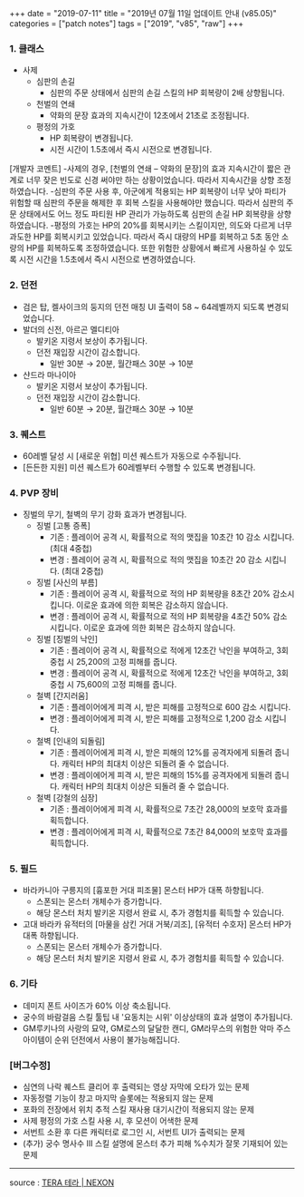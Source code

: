 +++
date = "2019-07-11"
title = "2019년 07월 11일 업데이트 안내 (v85.05)"
categories = ["patch notes"]
tags = ["2019", "v85", "raw"]
+++

### 1. 클래스
- 사제
  - 심판의 손길
    - 심판의 주문 상태에서 심판의 손길 스킬의 HP 회복량이 2배 상향됩니다.
  - 천벌의 연쇄
    - 약화의 문장 효과의 지속시간이 12초에서 21초로 조정됩니다.
  - 평정의 가호
    - HP 회복량이 변경됩니다.
    - 시전 시간이 1.5초에서 즉시 시전으로 변경됩니다.

[개발자 코멘트]
-사제의 경우, [천벌의 연쇄 – 약화의 문장]의 효과 지속시간이 짧은 관계로 너무 잦은 빈도로 신경 써야만 하는 상황이었습니다. 따라서 지속시간을 상향 조정하였습니다.
-심판의 주문 사용 후, 아군에게 적용되는 HP 회복량이 너무 낮아 파티가 위험할 때 심판의 주문을 해제한 후 회복 스킬을 사용해야만 했습니다. 따라서 심판의 주문 상태에서도 어느 정도 파티원 HP 관리가 가능하도록 심판의 손길 HP 회복량을 상향하였습니다.
-평정의 가호는 HP의 20%를 회복시키는 스킬이지만, 의도와 다르게 너무 과도한 HP를 회복시키고 있었습니다. 따라서 즉시 대량의 HP를 회복하고 5초 동안 소량의 HP를 회복하도록 조정하였습니다. 또한 위험한 상황에서 빠르게 사용하실 수 있도록 시전 시간을 1.5초에서 즉시 시전으로 변경하였습니다.

### 2. 던전
- 검은 탑, 켈사이크의 둥지의 던전 매칭 UI 출력이 58 ~ 64레벨까지 되도록 변경되었습니다.
- 발더의 신전, 아르곤 멜디티아
  - 발키온 지령서 보상이 추가됩니다.
  - 던전 재입장 시간이 감소합니다.
    - 일반 30분 → 20분, 월간패스 30분 → 10분
- 샨드라 마나이아
  - 발키온 지령서 보상이 추가됩니다.
  - 던전 재입장 시간이 감소합니다.
    - 일반 60분 → 20분, 월간패스 30분 → 10분

### 3. 퀘스트
- 60레벨 달성 시 [새로운 위협] 미션 퀘스트가 자동으로 수주됩니다.
- [든든한 지원] 미션 퀘스트가 60레벨부터 수행할 수 있도록 변경됩니다.

### 4. PVP 장비
- 징벌의 무기, 철벽의 무기 강화 효과가 변경됩니다.
  - 징벌 [고통 증폭]
    - 기존 : 플레이어 공격 시, 확률적으로 적의 맷집을 10초간 10 감소 시킵니다. (최대 4중첩)
    - 변경 : 플레이어 공격 시, 확률적으로 적의 맷집을 10초간 20 감소 시킵니다. (최대 2중첩)
  - 징벌 [사신의 부름]
    - 기존 : 플레이어 공격 시, 확률적으로 적의 HP 회복량을 8초간 20% 감소시킵니다. 이로운 효과에 의한 회복은 감소하지 않습니다.
    - 변경 : 플레이어 공격 시, 확률적으로 적의 HP 회복량을 4초간 50% 감소시킵니다. 이로운 효과에 의한 회복은 감소하지 않습니다.
  - 징벌 [징벌의 낙인]
    - 기존 : 플레이어 공격 시, 확률적으로 적에게 12초간 낙인을 부여하고, 3회 중첩 시 25,200의 고정 피해를 줍니다.
    - 변경 : 플레이어 공격 시, 확률적으로 적에게 12초간 낙인을 부여하고, 3회 중첩 시 75,600의 고정 피해를 줍니다.
  - 철벽 [간지러움]
    - 기존 : 플레이어에게 피격 시, 받은 피해를 고정적으로 600 감소 시킵니다.
    - 변경 : 플레이어에게 피격 시, 받은 피해를 고정적으로 1,200 감소 시킵니다.
  - 철벽 [인내의 되돌림]
    - 기존 : 플레이어에게 피격 시, 받은 피해의 12%를 공격자에게 되돌려 줍니다. 캐릭터 HP의 최대치 이상은 되돌려 줄 수 없습니다.
    - 변경 : 플레이에어게 피격 시, 받은 피해의 15%를 공격자에게 되돌려 줍니다. 캐릭터 HP의 최대치 이상은 되돌려 줄 수 없습니다.
  - 철벽 [강철의 심장]
    - 기존 : 플레이어에게 피격 시, 확률적으로 7초간 28,000의 보호막 효과를 획득합니다.
    - 변경 : 플레이어에게 피격 시, 확률적으로 7초간 84,000의 보호막 효과를 획득합니다.

### 5. 필드
- 바라카니아 구릉지의 [흉포한 거대 피조물] 몬스터 HP가 대폭 하향됩니다.
  - 스폰되는 몬스터 개체수가 증가합니다.
  - 해당 몬스터 처치 발키온 지령서 완료 시, 추가 경험치를 획득할 수 있습니다.
- 고대 바라카 유적터의 [마물을 삼킨 거대 거북/괴조], [유적터 수호자] 몬스터 HP가 대폭 하향됩니다.
  - 스폰되는 몬스터 개체수가 증가합니다.
  - 해당 몬스터 처치 발키온 지령서 완료 시, 추가 경험치를 획득할 수 있습니다.

### 6. 기타
- 데미지 폰트 사이즈가 60% 이상 축소됩니다.
- 궁수의 바람걸음 스킬 툴팁 내 '요동치는 시위' 이상상태의 효과 설명이 추가됩니다.
- GM루키나의 사랑의 묘약, GM로스의 달달한 캔디, GM라무스의 위험한 악마 주스 아이템이 순위 던전에서 사용이 불가능해집니다.

### [버그수정]
- 심연의 나락 퀘스트 클리어 후 출력되는 영상 자막에 오타가 있는 문제
- 자동정렬 기능이 창고 마지막 슬롯에는 적용되지 않는 문제
- 포화의 전장에서 위치 추적 스킬 재사용 대기시간이 적용되지 않는 문제
- 사제 평정의 가호 스킬 사용 시, 후 모션이 어색한 문제
- 서번트 소환 후 다른 캐릭터로 로그인 시, 서번트 UI가 출력되는 문제
- (추가) 궁수 명사수 III 스킬 설명에 몬스터 추가 피해 %수치가 잘못 기재되어 있는 문제

----

source : [TERA 테라 | NEXON](http://tera.nexon.com/news/update/view.aspx?n4articlesn=400)
